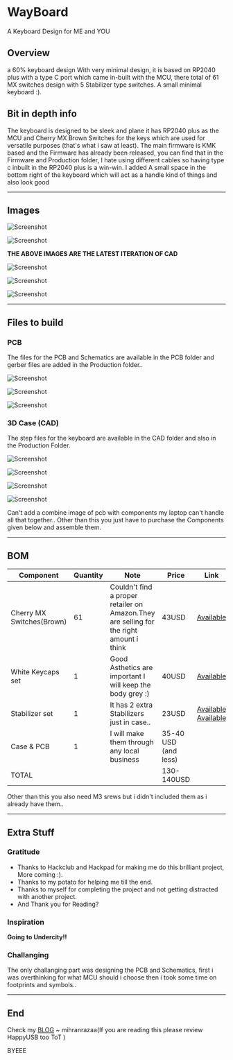 # WayBoard
A Keyboard Design for ME and YOU

## Overview
a 60% keyboard design With very minimal design, it is based on RP2040 plus with a type C port which came in-built with the MCU, there total of 61 MX switches design with 5 Stabilizer type switches. A small minimal keyboard :).

## Bit in depth info
The keyboard is designed to be sleek and plane it has RP2040 plus as the MCU and Cherry MX Brown Switches for the keys which are used for versatile purposes (that's what i saw at least). The main firmware is KMK based and the Firmware has already been released, you can find that in the Firmware and Production folder, I hate using different cables so having type c inbuilt in the RP2040 plus is a win-win. I added A small space in the bottom right of the keyboard which will act as a handle kind of things and also look good

---

## Images

![Screenshot](Assets/ncad.png)

![Screenshot](Assets/ncad2.png)

**THE ABOVE IMAGES ARE THE LATEST ITERATION OF CAD**

![Screenshot](Assets/fk.png)

![Screenshot](Assets/fk1.png)

![Screenshot](Assets/fk3.png)

---

## Files to build 

### PCB 

The files for the PCB and Schematics are available in the PCB folder and gerber files are added in the Production folder..

![Screenshot](Assets/pcb3d.png)

![Screenshot](Assets/pcbbody.png)

![Screenshot](Assets/3dpcb.png)

### 3D Case (CAD)

The step files for the keyboard are available in the CAD folder and also in the Production Folder.

![Screenshot](Assets/fbody.png)

![Screenshot](Assets/nport.png)

![Screenshot](Assets/parts.png)

![Screenshot](Assets/parts2.png)

Can't add a combine image of pcb with components my laptop can't handle all that together..
Other than this you just have to purchase the Components given below and assemble them.

---

## BOM

| Component                 | Quantity | Note                                                                                    | Price                | Link                                                                                                                                                                         |
| ------------------------- | -------- | --------------------------------------------------------------------------------------- | -------------------- | ---------------------------------------------------------------------------------------------------------------------------------------------------------------------------- |
| Cherry MX Switches(Brown) | 61       | Couldn't find a proper retailer on Amazon.They are selling for the right amount i think | 43USD                | [Available](https://keychron.in/product/cherry-mx-switch-set/?attribute_pa_options=brown&attribute_pa_quantity-of-one-set=110-switches)                                      |
| White Keycaps set         | 1        | Good Asthetics are important I will keep the body grey :)                               | 40USD                | [Available](https://keychron.in/product/cherry-profile-double-shot-pbt-full-set-keycaps-black-on-white/?attribute_pa_version=full-set-219-keys&attribute_pa_colorways=white) |
| Stabilizer set            | 1        | It has 2 extra Stabilizers just in case..                                               | 23USD                | [Available](https://amzn.in/d/dM157FJ) [Available](https://amzn.in/d/5Nto8PQ)                                                                                                |
| Case & PCB                | 1        | I will make them through any local business                                             | 35-40 USD (and less) |                                                                                                                                                                              |
| TOTAL                     |          |                                                                                         | 130-140USD           |                                                                                                                                                                              |

Other than this you also need M3 srews but i didn't included them as i already have them..

---

## Extra Stuff

### Gratitude
- Thanks to Hackclub and Hackpad for making me do this brilliant project, More coming :).
- Thanks to my potato for helping me till the end.
- Thanks to myself for completing the project and not getting distracted with another project.
- And Thank you for Reading?

### Inspiration
**Going to Undercity!!**

### Challanging
The only challanging part was designing the PCB and Schematics, first i was overthinking for what MCU should i choose then i took some time on footprints and symbols..

---

## End
Check my [BLOG](https://mihranrazaa.pages.dev/)
~ mihranrazaa(If you are reading this please review HappyUSB too ToT )

BYEEE
